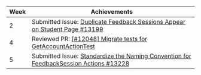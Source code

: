 | Week | Achievements                                             |
|------|----------------------------------------------------------|
| 2    | Submitted Issue: [Duplicate Feedback Sessions Appear on Student Page #13199](https://github.com/TEAMMATES/teammates/issues/13199)                     |
| 4    | Reviewed PR: [[#12048] Migrate tests for GetAccountActionTest](https://github.com/TEAMMATES/teammates/pull/13212)                                     |
| 5    | Submitted Issue: [Standardize the Naming Convention for FeedbackSession Actions #13228](https://github.com/TEAMMATES/teammates/issues/13228)          |
